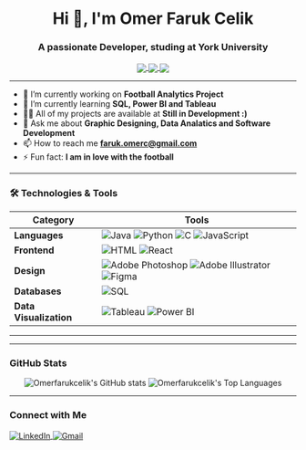 <h1 align="center">Hi 👋, I'm Omer Faruk Celik</h1>
<h3 align="center">A passionate Developer, studing at York University</h3>

<p align="center">
  <a href="https://www.linkedin.com/in/omerfcelik49/" target="blank">
    <img align="center" src="https://img.shields.io/badge/-LinkedIn-blue?style=flat-square&logo=Linkedin&logoColor=white&link=https://www.linkedin.com/in/your-profile/" />
  </a>
  <a href="https://your-website.com" target="blank">
    <img align="center" src="https://img.shields.io/badge/-Portfolio-black?style=flat-square&logo=github&logoColor=white" />
  </a>
  <a href="mailto:faruk.omerc@gmail.com" target="blank">
    <img align="center" src="https://img.shields.io/badge/-Gmail-D14836?style=flat-square&logo=gmail&logoColor=white" />
  </a>
</p>

---

- 🔭 I’m currently working on **Football Analytics Project**
- 🌱 I’m currently learning **SQL, Power BI and Tableau**
- 👨‍💻 All of my projects are available at **Still in Development :)**
- 💬 Ask me about **Graphic Designing, Data Analatics and Software Development**
- 📫 How to reach me **faruk.omerc@gmail.com**
- ⚡ Fun fact: **I am in love with the football**

---


### 🛠️ Technologies & Tools

| Category        | Tools                                               |
|-----------------|-----------------------------------------------------|
| **Languages**   | ![Java](https://img.shields.io/badge/Java-ED8B00?style=for-the-badge&logo=java&logoColor=white) ![Python](https://img.shields.io/badge/Python-3776AB?style=for-the-badge&logo=python&logoColor=white) ![C](https://img.shields.io/badge/C-00599C?style=for-the-badge&logo=c&logoColor=white) ![JavaScript](https://img.shields.io/badge/JavaScript-323330?style=for-the-badge&logo=javascript&logoColor=F7DF1E) |
| **Frontend**    | ![HTML](https://img.shields.io/badge/HTML5-E34F26?style=for-the-badge&logo=html5&logoColor=white) ![React](https://img.shields.io/badge/React-20232A?style=for-the-badge&logo=react&logoColor=61DAFB) |![CSS](https://img.shields.io/badge/CSS-1572B6?style=for-the-badge&logo=css3&logoColor=white) |
| **Design**      | ![Adobe Photoshop](https://img.shields.io/badge/Adobe%20Photoshop-31A8FF?style=for-the-badge&logo=adobe%20photoshop&logoColor=white) ![Adobe Illustrator](https://img.shields.io/badge/Adobe%20Illustrator-FF9A00?style=for-the-badge&logo=adobe%20illustrator&logoColor=white) ![Figma](https://img.shields.io/badge/Figma-F24E1E?style=for-the-badge&logo=figma&logoColor=white) |
| **Databases**   | ![SQL](https://img.shields.io/badge/SQL-4479A1?style=for-the-badge&logo=sql&logoColor=white) |
| **Data Visualization**| ![Tableau](https://img.shields.io/badge/Tableau-E97627?style=for-the-badge&logo=tableau&logoColor=white) ![Power BI](https://img.shields.io/badge/PowerBI-F2C811?style=for-the-badge&logo=powerbi&logoColor=white) |

---

---

<h3 align="left">GitHub Stats</h3>
<p align="center">
  <img src="https://github-readme-stats.vercel.app/api?username=omerfarukcelik&show_icons=true&theme=radical" alt="Omerfarukcelik's GitHub stats" />
  <img src="https://github-readme-stats.vercel.app/api/top-langs/?username=omerfarukcelik&layout=compact&theme=radical" alt="Omerfarukcelik's Top Languages" />
</p>

---

<h3 align="left">Connect with Me</h3>
<p align="left">
  <a href="https://linkedin.com/in/your-profile" target="_blank"> <img align="center" src="https://img.shields.io/badge/-LinkedIn-blue?style=flat-square&logo=linkedin&logoColor=white" alt="LinkedIn"/> </a>
  <a href="mailto:your-email@gmail.com"> <img align="center" src="https://img.shields.io/badge/-Gmail-D14836?style=flat-square&logo=gmail&logoColor=white" alt="Gmail"/> </a>
</p>


